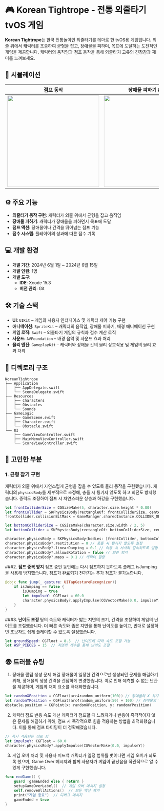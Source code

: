 # 🎮 Korean Tightrope - 전통 외줄타기 tvOS 게임

**Korean Tightrope**는 한국 전통놀이인 외줄타기를 테마로 한 tvOS용 게임입니다. 외줄 위에서 캐릭터를 조종하여 균형을 잡고, 장애물을 피하며, 목표에 도달하는 도전적인 게임을 제공합니다. 캐릭터의 움직임과 점프 동작을 통해 외줄타기 고유의 긴장감과 재미를 느껴보세요.

## 📱 시뮬레이션
| 점프 동작 | 장애물 피하기 & 출동 | 게임 화면 | 
|---------------|---------------|---------------|
| <img src="https://github.com/user-attachments/assets/dc25a38d-de30-4ad5-a470-9868c0fd10d4" width="300" /> | <img src="https://github.com/user-attachments/assets/af960008-0170-4612-984d-a69d8d6e1a51" width="300" /> |  <img src="https://github.com/user-attachments/assets/8deea044-41bf-43b0-8d81-f5090a5ef993" width="300" /> |

## ⚙️ 주요 기능
- **외줄타기 동작 구현**: 캐릭터가 외줄 위에서 균형을 잡고 움직임
- **장애물 피하기**: 캐릭터가 장애물을 피하면서 목표에 도달
- **점프 액션**: 장애물이나 간격을 뛰어넘는 점프 기능
- **점수 시스템**: 플레이어의 성과에 따른 점수 기록

## 💻 개발 환경
- **개발 기간**: 2024년 6월 1일 ~ 2024년 6월 15일
- **개발 인원**: 1명
- **개발 도구**:
    - **IDE**: Xcode 15.3
    - **버전 관리**: Git
 
## 🛠️ 기술 스택
- **UI**: `UIKit` – 게임의 사용자 인터페이스 및 캐릭터 제어 기능 구현
- **애니메이션**: `SpriteKit` – 캐릭터의 움직임, 장애물 피하기, 배경 애니메이션 구현
- **게임 로직**: `Swift` – 외줄타기 게임의 규칙과 점수 계산 로직
- **사운드**: `AVFoundation` – 배경 음악 및 사운드 효과 처리
- **물리 엔진**: `GameplayKit` – 캐릭터와 장애물 간의 물리 상호작용 및 게임의 물리 효과 처리


## 📁 디렉토리 구조
```
KoreanTightrope
├── Application
│   ├── AppDelegate.swift
│   └── SceneDelegate.swift
├── Resources
│   ├── Characters
│   ├── Obstacles
│   └── Sounds
├── GameLogic
│   ├── GameScene.swift
│   ├── Character.swift
│   └── Obstacle.swift
└── UI
    ├── GameViewController.swift
    ├── MainMenuViewController.swift
    └── ScoreViewController.swift
```


## 🤔 고민한 부분

### 1. **균형 잡기 구현**
캐릭터가 외줄 위에서 자연스럽게 균형을 잡을 수 있도록 물리 동작을 구현했습니다. 캐릭터의 `physicsBody`를 세부적으로 조정해, 충돌 시 튕기지 않도록 하고 회전도 방지했습니다. 중력도 조정하여 점프 시 자연스러운 상승과 하강을 구현했습니다.

```swift
let frontColliderSize = CGSizeMake(5, character.size.height * 0.80)
let frontCollider = SKPhysicsBody(rectangleOf: frontColliderSize, center: CGPointMake(25, 0))
frontCollider.collisionBitMask = GameManager.sharedInstance.COLLIDER_OBSTACLE

let bottomColliderSize = CGSizeMake(character.size.width / 2, 5)
let bottomCollider = SKPhysicsBody(rectangleOf: bottomColliderSize, center: CGPointMake(0, -(character.size.height / 2)))

character.physicsBody = SKPhysicsBody(bodies: [frontCollider, bottomCollider])
character.physicsBody?.restitution = 0 // 충돌 시 튕기지 않도록 설정
character.physicsBody?.linearDamping = 0.1 // 이동 시 서서히 감속하도록 설정
character.physicsBody?.allowsRotation = false // 회전 방지
character.physicsBody?.mass = 0.1 // 캐릭터 질량
```

###2. **점프 중복 방지**
점프 중인 동안에는 다시 점프하지 못하도록 플래그 isJumping을 사용해 방지했습니다. 점프가 완료되기 전까지는 추가 점프가 불가능합니다.
```swift
@objc func jump(_ gesture: UITapGestureRecognizer){
    if isJumping == false {
        isJumping = true
        let impulseY: CGFloat = 60.0
        character.physicsBody?.applyImpulse(CGVectorMake(0.0, impulseY))
    }
}

```

###3. **난이도 조정**
땅의 속도와 캐릭터가 밟는 지면의 크기, 간격을 조정하여 게임의 난이도를 조절했습니다. 더 빠른 속도와 좁은 지면을 통해 난이도를 높이고, 반대로 설정하면 초보자도 쉽게 플레이할 수 있도록 설정했습니다.
```swift
let groundSpeed: CGFloat = 8.5  // 난이도에 따라 속도 조절 가능
let ASP_PIECES = 15  // 지면의 개수를 통해 난이도 조절
```


## 😨 트러블 슈팅
1. 장애물 랜덤 생성 문제 해결
장애물이 일정한 간격으로만 생성되던 문제를 해결하기 위해, 장애물의 생성 간격을 랜덤하게 변경했습니다. 이로 인해 예측할 수 없는 난관을 제공하며, 게임의 재미 요소를 극대화했습니다.

```swift
let randomXPosition = CGFloat(arc4random_uniform(100)) // 장애물의 X 위치를 랜덤으로 설정
let randomYPosition = CGFloat(arc4random_uniform(50) + 100) // 장애물의 Y 위치를 약간의 범위 내에서 랜덤하게 설정
obstacle.position = CGPoint(x: randomXPosition, y: randomYPosition)
```

2. 캐릭터 점프 반응 속도 개선
캐릭터가 점프할 때 느려지거나 반응이 즉각적이지 않은 문제를 해결하기 위해, 점프 시 즉각적으로 힘을 적용하는 방법을 최적화했습니다. 이를 통해 점프 타이밍이 더 정확해졌습니다.

```swift
// 즉시 적용되는 점프 힘
let impulseY: CGFloat = 60.0
character.physicsBody?.applyImpulse(CGVectorMake(0.0, impulseY))
```

3. 게임 오버 처리 및 사용자 피드백
캐릭터가 일정 범위를 벗어나면 게임 오버가 되도록 했으며, Game Over 메시지와 함께 사용자가 게임이 끝났음을 직관적으로 알 수 있게 구현했습니다.

```swift
func endGame() {
    guard !gameEnded else { return }
    setupGameOverLabel()  // 게임 오버 메시지 설정
    self.removeAllActions()  // 모든 액션 제거
    print("게임 종료")  // 디버그 메시지
    gameEnded = true
}
```
